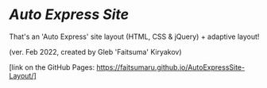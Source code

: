 # **_Auto Express Site_**

That's an 'Auto Express' site layout (HTML, CSS & jQuery) + adaptive layout!

(ver. Feb 2022, created by Gleb 'Faitsuma' Kiryakov)

[link on the GitHub Pages: https://faitsumaru.github.io/AutoExpressSite-Layout/]